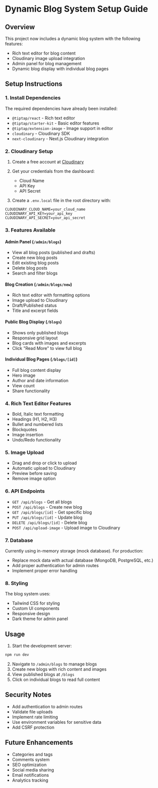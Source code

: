 # Dynamic Blog System Setup Guide

## Overview
This project now includes a dynamic blog system with the following features:
- Rich text editor for blog content
- Cloudinary image upload integration
- Admin panel for blog management
- Dynamic blog display with individual blog pages

## Setup Instructions

### 1. Install Dependencies
The required dependencies have already been installed:
- `@tiptap/react` - Rich text editor
- `@tiptap/starter-kit` - Basic editor features
- `@tiptap/extension-image` - Image support in editor
- `cloudinary` - Cloudinary SDK
- `next-cloudinary` - Next.js Cloudinary integration

### 2. Cloudinary Setup
1. Create a free account at [Cloudinary](https://cloudinary.com/)
2. Get your credentials from the dashboard:
   - Cloud Name
   - API Key
   - API Secret

3. Create a `.env.local` file in the root directory with:
```env
CLOUDINARY_CLOUD_NAME=your_cloud_name
CLOUDINARY_API_KEY=your_api_key
CLOUDINARY_API_SECRET=your_api_secret
```

### 3. Features Available

#### Admin Panel (`/admin/blogs`)
- View all blog posts (published and drafts)
- Create new blog posts
- Edit existing blog posts
- Delete blog posts
- Search and filter blogs

#### Blog Creation (`/admin/blogs/new`)
- Rich text editor with formatting options
- Image upload to Cloudinary
- Draft/Published status
- Title and excerpt fields

#### Public Blog Display (`/blogs`)
- Shows only published blogs
- Responsive grid layout
- Blog cards with images and excerpts
- Click "Read More" to view full blog

#### Individual Blog Pages (`/blogs/[id]`)
- Full blog content display
- Hero image
- Author and date information
- View count
- Share functionality

### 4. Rich Text Editor Features
- Bold, Italic text formatting
- Headings (H1, H2, H3)
- Bullet and numbered lists
- Blockquotes
- Image insertion
- Undo/Redo functionality

### 5. Image Upload
- Drag and drop or click to upload
- Automatic upload to Cloudinary
- Preview before saving
- Remove image option

### 6. API Endpoints
- `GET /api/blogs` - Get all blogs
- `POST /api/blogs` - Create new blog
- `GET /api/blogs/[id]` - Get specific blog
- `PUT /api/blogs/[id]` - Update blog
- `DELETE /api/blogs/[id]` - Delete blog
- `POST /api/upload-image` - Upload image to Cloudinary

### 7. Database
Currently using in-memory storage (mock database). For production:
- Replace mock data with actual database (MongoDB, PostgreSQL, etc.)
- Add proper authentication for admin routes
- Implement proper error handling

### 8. Styling
The blog system uses:
- Tailwind CSS for styling
- Custom UI components
- Responsive design
- Dark theme for admin panel

## Usage

1. Start the development server:
```bash
npm run dev
```

2. Navigate to `/admin/blogs` to manage blogs
3. Create new blogs with rich content and images
4. View published blogs at `/blogs`
5. Click on individual blogs to read full content

## Security Notes
- Add authentication to admin routes
- Validate file uploads
- Implement rate limiting
- Use environment variables for sensitive data
- Add CSRF protection

## Future Enhancements
- Categories and tags
- Comments system
- SEO optimization
- Social media sharing
- Email notifications
- Analytics tracking 